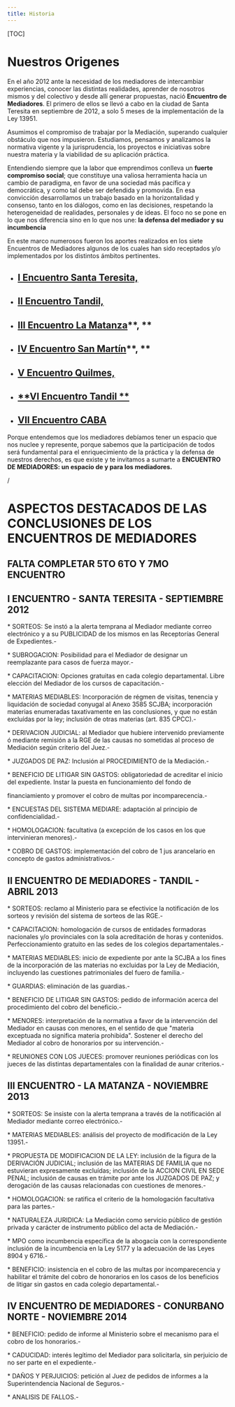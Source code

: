```yaml
---
title: Historia
---
```

[TOC]

# Nuestros Origenes

En el año 2012 ante la necesidad de los mediadores de intercambiar experiencias, conocer las distintas realidades, aprender de nosotros mismos y  del colectivo y desde allí generar propuestas, nació **Encuentro de Mediadores**. El primero de ellos se llevó a cabo en la ciudad de Santa Teresita en septiembre de 2012, a solo 5 meses de la implementación de la Ley 13951.

Asumimos el compromiso de trabajar por la Mediación, superando cualquier obstáculo que nos impusieron. Estudiamos, pensamos y analizamos la normativa vigente y la jurisprudencia, los proyectos e iniciativas sobre nuestra materia y la viabilidad de su aplicación práctica. 

Entendiendo siempre que la labor que emprendimos conlleva un **fuerte compromiso social**; que constituye una valiosa herramienta hacia un cambio de paradigma, en favor de una sociedad más pacífica y democrática, y como tal debe ser defendida y promovida. En esa convicción desarrollamos un trabajo basado en la horizontalidad y consenso, tanto en los diálogos, como en las decisiones, respetando la heterogeneidad de realidades, personales y de ideas. El foco no se pone en lo que nos diferencia sino en lo que nos une: **la defensa del mediador y su incumbencia**

En este marco numerosos fueron los aportes realizados en los siete Encuentros de Mediadores  algunos de los cuales han sido receptados y/o implementados por  los distintos ámbitos pertinentes. 

* ## [**I Encuentro Santa Teresita,**](/primero/)
* ## [**II Encuentro Tandil,**](/segundo/)
* ## [**III Encuentro La Matanza**](/tercero/)**, **
* ## [**IV Encuentro San Martín**](/cuarto/)**, **
* ## [**V Encuentro Quilmes,**](/quinto/)
* ## [**VI Encuentro Tandil **](/sexto/)
* ## [**VII Encuentro CABA**](<y VII Encuentro CABA(/septimo/>)

Porque entendemos que los mediadores debíamos tener un espacio que nos nuclee y represente, porque sabemos que la participación de todos será fundamental para el enriquecimiento de la práctica y la defensa de nuestros derechos, es que existe y te invitamos a sumarte a **ENCUENTRO DE MEDIADORES:  un espacio de y para los mediadores.**

/

# ASPECTOS DESTACADOS DE LAS CONCLUSIONES DE LOS ENCUENTROS DE MEDIADORES

## FALTA COMPLETAR 5TO 6TO Y 7MO ENCUENTRO

## **I  ENCUENTRO - SANTA TERESITA - SEPTIEMBRE 2012**

\* SORTEOS:  Se instó a la alerta temprana al Mediador mediante correo electrónico y a su PUBLICIDAD de los mismos en las Receptorías General de Expedientes.-

\* SUBROGACION:  Posibilidad para el Mediador de designar un reemplazante para casos de fuerza mayor.-

\* CAPACITACION:  Opciones gratuitas en cada colegio departamental. Libre elección del Mediador de los cursos de capacitación.-

\* MATERIAS MEDIABLES:  Incorporación de régmen de visitas, tenencia y liquidación de sociedad conyugal al Anexo 3585 SCJBA; incorporación materias enumeradas taxativamente en las conclusiones, y que no están excluídas por la ley; inclusión de otras materias (art. 835 CPCC).-

\* DERIVACION JUDICIAL: al Mediador que hubiere intervenido previamente ó mediante remisión a la RGE de las causas no sometidas al proceso de Mediación según criterio del Juez.- 

\* JUZGADOS DE PAZ: Inclusión al PROCEDIMIENTO de la Mediación.-

\* BENEFICIO DE LITIGAR SIN GASTOS:  obligatoriedad de acreditar el inicio del expediente. Instar la puesta en funcionamiento del fondo de 

financiamiento y promover el cobro de multas por incomparecencia.-

\* ENCUESTAS DEL SISTEMA MEDIARE:  adaptación al principio de confidencialidad.-

\* HOMOLOGACION:  facultativa (a excepción de los casos en los que intervinieran menores).-

\* COBRO DE GASTOS: implementación del cobro de 1 jus arancelario en concepto de gastos administrativos.-

## **II ENCUENTRO DE MEDIADORES - TANDIL - ABRIL 2013**

\* SORTEOS:  reclamo al Ministerio para se efectivice la notificación de los sorteos y revisión del sistema de sorteos de las RGE.-

\* CAPACITACION:  homologación de cursos de entidades formadoras nacionales y/o provinciales con la sola acreditación de horas y contenidos. Perfeccionamiento gratuito en las sedes de los colegios departamentales.-

\* MATERIAS MEDIABLES:  inicio de expediente por ante la SCJBA a los fines de la incorporación de las materias no excluidas por la Ley de Mediación, incluyendo las cuestiones patrimoniales del fuero de familia.-

\* GUARDIAS:  eliminación de las guardias.-

\*  BENEFICIO DE LITIGAR SIN GASTOS:  pedido de información acerca del procedimiento del cobro del beneficio.-

\* MENORES:  interpretación de la normativa a favor de la intervención del Mediador en causas con menores, en el sentido de que "materia exceptuada no significa materia prohibida". Sostener el derecho del Mediador al cobro de honorarios por su intervención.-

\* REUNIONES CON LOS JUECES:  promover reuniones periódicas con los jueces de las distintas departamentales con la finalidad de aunar criterios.-

## **III  ENCUENTRO  - LA MATANZA - NOVIEMBRE 2013**

\* SORTEOS: Se insiste con la alerta temprana a través de la notificación al Mediador mediante correo electrónico.-

\* MATERIAS MEDIABLES:  análisis del proyecto de modificación de la Ley 13951.-

\* PROPUESTA DE MODIFICACION DE LA LEY: inclusión de la figura de la DERIVACIÓN JUDICIAL; inclusión de las MATERIAS DE FAMILIA que no estuvieran expresamente excluídas; inclusión de la ACCION CIVIL EN SEDE PENAL; inclusión de causas en trámite por ante los JUZGADOS DE PAZ;  y derogación de las causas relacionadas con cuestiones de menores.-

\* HOMOLOGACION:  se ratifica el criterio de la homologación facultativa para las partes.-

\* NATURALEZA JURIDICA: La Mediación como servicio público de gestión privada y carácter de instrumento público del acta de Mediación.-

\* MPO como incumbencia específica de la abogacía con la correspondiente inclusión de la incumbencia en la Ley 5177 y la adecuación de las Leyes 8904 y 6716.-

\* BENEFICIO:  insistencia en el cobro de las multas por incomparecencia y habilitar el trámite del cobro de honorarios en los casos de los beneficios de litigar sin gastos en cada colegio departamental.-

## **IV ENCUENTRO DE MEDIADORES - CONURBANO NORTE - NOVIEMBRE 2014**

\* BENEFICIO:  pedido de informe al Ministerio sobre el mecanismo para el cobro de los honorarios.-

\* CADUCIDAD:  interés legítimo del Mediador para solicitarla, sin perjuicio de no ser parte en el expediente.-

\* DAÑOS Y PERJUICIOS: petición al Juez de pedidos de informes a la Superintendencia Nacional de Seguros.- 

\* ANALISIS DE FALLOS.-
